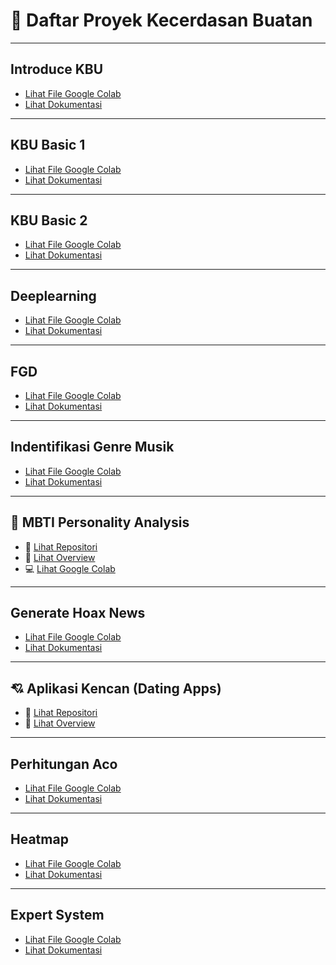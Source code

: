 # 🌟 Daftar Proyek Kecerdasan Buatan

---

## Introduce KBU

- [Lihat File Google Colab](./introduce-kbu/introduce-kbu.ipynb)
- [Lihat Dokumentasi](./introduce-kbu/README.md)

---

## KBU Basic 1

- [Lihat File Google Colab](./kbu-basic-1/kbu-basic-1.ipynb)
- [Lihat Dokumentasi](./kbu-basic-1/README.md)

---

## KBU Basic 2

- [Lihat File Google Colab](./kbu-basic-2/kbu-basic-2.ipynb)
- [Lihat Dokumentasi](./kbu-basic-2/README.md)

---

## Deeplearning

- [Lihat File Google Colab](./deeplearning/deeplearning.ipynb)
- [Lihat Dokumentasi](./deeplearning/README.md)

---

## FGD

- [Lihat File Google Colab](./fgd/fgd.ipynb)
- [Lihat Dokumentasi](./fgd/README.md)

---

## Indentifikasi Genre Musik

- [Lihat File Google Colab](./identifikasi-genre-musik/identifikasi-genre-musik.ipynb)
- [Lihat Dokumentasi](./identifikasi-genre-musik/README.md)

---

## 🤖 MBTI Personality Analysis

- 🔗 [Lihat Repositori](https://github.com/commrade-goad/mbti-app-ai)
- 📄 [Lihat Overview](https://github.com/commrade-goad/mbti-app-ai/blob/main/README.md)
- 💻 [Lihat Google Colab](https://colab.research.google.com/drive/1NT_Q8FKVmXtLBpYwvk4AqGxWC67cipHJ?authuser=1)

---

## Generate Hoax News

- [Lihat File Google Colab](./generate-hoax/generate-hoax.ipynb)
- [Lihat Dokumentasi](./generate-hoax/README.md)

---

## 💘 Aplikasi Kencan (Dating Apps)

- 🔗 [Lihat Repositori](https://github.com/One-Of-Those-Organization/dating-apps-demo)
- 📄 [Lihat Overview](https://github.com/One-Of-Those-Organization/dating-apps-demo/blob/main/README.md)

---

## Perhitungan Aco

- [Lihat File Google Colab](./perhitungan-aco/perhitungan-aco.ipynb)
- [Lihat Dokumentasi](./perhitungan-aco/README.md)

---

## Heatmap

- [Lihat File Google Colab](./kbu-heatmap/kbu-heatmap.ipynb)
- [Lihat Dokumentasi](./kbu-heatmap/README.md)

---

## Expert System

- [Lihat File Google Colab](./kbu-expert-system/kbu-expert-system.ipynb)
- [Lihat Dokumentasi](./kbu-expert-system/README.md)
